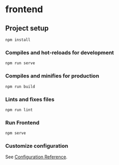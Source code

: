 # frontend

## Project setup
```
npm install
```

### Compiles and hot-reloads for development
```
npm run serve
```

### Compiles and minifies for production
```
npm run build
```

### Lints and fixes files
```
npm run lint
```
### Run Frontend
```
npm serve
```
### Customize configuration
See [Configuration Reference](https://cli.vuejs.org/config/).
